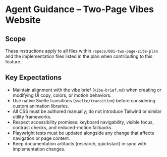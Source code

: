 # Agent Guidance – Two-Page Vibes Website

## Scope
These instructions apply to all files within `/specs/001-two-page-site-plan` and the implementation files listed in the plan when contributing to this feature.

## Key Expectations
- Maintain alignment with the vibe brief (`vibe-brief.md`) when creating or modifying UI copy, colors, or motion behaviors.
- Use native Svelte transitions (`svelte/transition`) before considering custom animation libraries.
- All CSS must be authored manually; do not introduce Tailwind or similar utility frameworks.
- Respect accessibility promises: keyboard navigability, visible focus, contrast checks, and reduced-motion fallbacks.
- Playwright tests must be updated alongside any change that affects navigation or page content.
- Keep documentation artifacts (research, quickstart) in sync with implementation changes.
